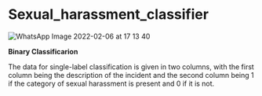 # Sexual_harassment_classifier
![WhatsApp Image 2022-02-06 at 17 13 40](https://user-images.githubusercontent.com/66710402/152679423-c6b0e708-ab85-433e-a9ef-75dbcc1bd023.jpeg)


**Binary Classificarion**

The data for single-label classification is given in two columns, with the first column being the description of the incident and the second column being 1 if the category of sexual harassment is present and 0 if it is not.

